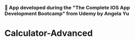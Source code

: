 
### 🧮 App developed during the "The Complete IOS App Development Bootcamp" from Udemy by Angela Yu

# Calculator-Advanced

